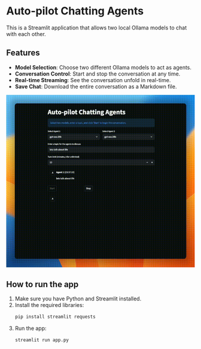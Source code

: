 # Auto-pilot Chatting Agents

This is a Streamlit application that allows two local Ollama models to chat with each other.

## Features

- **Model Selection**: Choose two different Ollama models to act as agents.
- **Conversation Control**: Start and stop the conversation at any time.
- **Real-time Streaming**: See the conversation unfold in real-time.
- **Save Chat**: Download the entire conversation as a Markdown file.

![App Demo](demo.gif)


## How to run the app

1. Make sure you have Python and Streamlit installed.
2. Install the required libraries:
   ```bash
   pip install streamlit requests
   ```
3. Run the app:
   ```bash
   streamlit run app.py
   ```
